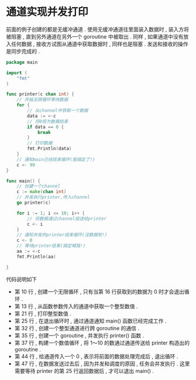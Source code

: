 # 通道实现并发打印

前面的例子创建的都是无缓冲通道 . 使用无缓冲通道往里面装入数据时 , 装入方将被阻塞 , 直到另外通道在另外一个 goroutine 中被取出 . 同样 , 如果通道中没有放入任何数据 , 接收方试图从通道中获取数据时 , 同样也是阻塞 . 发送和接收的操作是同步完成的 .

```go
package main

import (
	"fmt"
)

func printer(c chan int) {
	// 开始无限循环等待数据
	for {
		// 从channel中获取一个数据
		data := <-c
		// 将0视为数据结束
		if data == 0 {
			break
		}
		// 打印数据
		fmt.Println(data)
	}
	// 通知main已经结束循环(我搞定了!)
	c <- 99
}

func main() {
	// 创建一个channel
	c := make(chan int)
	// 并发执行printer,传入channel
	go printer(c)

	for i := 1; i <= 10; i++ {
		// 将数据通过channel投送给printer
		c <- i
	}
	// 通知并发的printer结束循环(没数据啦!)
	c <- 0
	// 等待printer结束(搞定喊我!)
	aa := <-c
	fmt.Println(aa)

}
```

代码说明如下

* 第 10 行 , 创建一个无限循环 , 只有当第 16 行获取到的数据为 0 时才会退出循环 . 
* 第 13 行 , 从函数参数传入的通道中获取一个整型数值 . 
* 第 21 行 , 打印整型数值 . 
* 第 25 行 , 在退出循环时 , 通过通道通知 main\(\) 函数已经完成工作 . 
* 第 32 行 , 创建一个整型通道进行跨 goroutine 的通信 . 
* 第 35 行 , 创建一个 goroutine , 并发执行 printer\(\) 函数 . 
* 第 37 行 , 构建一个数值循环 , 将 1～10 的数通过通道传送给 printer 构造出的 goroutine . 
* 第 44 行 , 给通道传入一个 0 , 表示将前面的数据处理完成后 , 退出循环 . 
* 第 47 行 , 在数据发送过去后 , 因为并发和调度的原因 , 任务会并发执行 . 这里需要等待 printer 的第 25 行返回数据后 , 才可以退出 main\(\) . 




